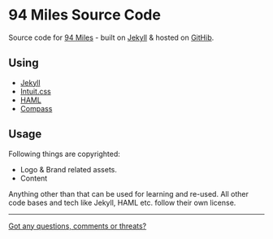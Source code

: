 # 94 Miles Source Code

Source code for [94 Miles](http://www.blog.pradeepsingh.xyz) - built on [Jekyll](http://jekyllrb.com) & hosted on [GitHib](http://github.com).

## Using
* [Jekyll](http://jekyllrb.com)
* [Intuit.css](http://inuitcss.com/)
* [HAML](http://haml.info)
* [Compass](http://compass-style.org)

## Usage
Following things are copyrighted:
* Logo & Brand related assets.
* Content


Anything other than that can be used for learning and re-used.
All other code bases and tech like Jekyll, HAML etc. follow their own license.

--------

[Got any questions, comments or threats?](http://twitter.com/nomadic_enggr)
